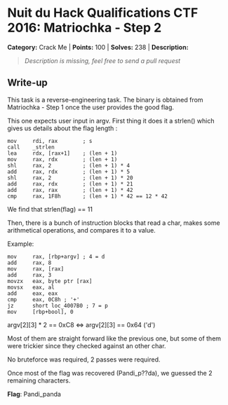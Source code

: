 # Nuit du Hack Qualifications CTF 2016: Matriochka - Step 2

**Category:** Crack Me |
**Points:** 100 |
**Solves:** 238 |
**Description:**

> _Description is missing, feel free to send a pull request_

## Write-up

This task is a reverse-engineering task.
The binary is obtained from Matriochka - Step 1 once the user provides the good
flag.

This one expects user input in argv. First thing it does it a strlen() which
gives us details about the flag length :

```ASM
mov     rdi, rax        ; s
call    _strlen
lea     rdx, [rax+1]    ; (len + 1)
mov     rax, rdx        ; (len + 1)
shl     rax, 2          ; (len + 1) * 4
add     rax, rdx        ; (len + 1) * 5
shl     rax, 2          ; (len + 1) * 20
add     rax, rdx        ; (len + 1) * 21
add     rax, rax        ; (len + 1) * 42
cmp     rax, 1F8h       ; (len + 1) * 42 == 12 * 42
```

We find that strlen(flag) == 11

Then, there is a bunch of instruction blocks that read a char, makes some
arithmetical operations, and compares it to a value.

Example:
```ASM
mov     rax, [rbp+argv] ; 4 = d
add     rax, 8
mov     rax, [rax]
add     rax, 3
movzx   eax, byte ptr [rax]
movsx   eax, al
add     eax, eax
cmp     eax, 0C8h ; '+'
jz      short loc_4007B0 ; 7 = p
mov     [rbp+bool], 0
```
argv[2][3] * 2 == 0xC8 <=> argv[2][3] == 0x64 ('d')

Most of them are straight forward like the previous one, but some of them were
trickier since they checked against an other char.

No bruteforce was required, 2 passes were required.

Once most of the flag was recovered (Pandi_p??da), we guessed the 2 remaining
characters.

**Flag**: Pandi_panda